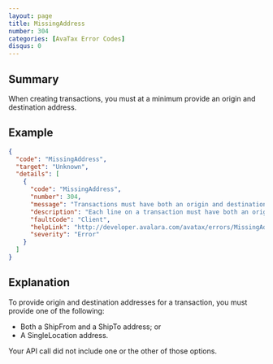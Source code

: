 ```yaml
---
layout: page
title: MissingAddress
number: 304
categories: [AvaTax Error Codes]
disqus: 0
---
```


## Summary

When creating transactions, you must at a minimum provide an origin and destination address.

## Example

```json
{
  "code": "MissingAddress",
  "target": "Unknown",
  "details": [
    {
      "code": "MissingAddress",
      "number": 304,
      "message": "Transactions must have both an origin and destination address.",
      "description": "Each line on a transaction must have both an origin and destination address.  You must either assign a 'SingleLocation' address or both a 'ShipFrom' and a 'ShipTo' address.",
      "faultCode": "Client",
      "helpLink": "http://developer.avalara.com/avatax/errors/MissingAddress",
      "severity": "Error"
    }
  ]
}
```

## Explanation

To provide origin and destination addresses for a transaction, you must provide one of the following:

<ul class="normal">
<li>Both a ShipFrom and a ShipTo address; or</li>
<li>A SingleLocation address.</li>
</ul>

Your API call did not include one or the other of those options.
